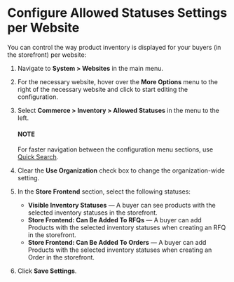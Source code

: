 <a id="allowed-statuses-website"></a>

# Configure Allowed Statuses Settings per Website

You can control the way product inventory is displayed for your buyers (in the storefront) per website:

1. Navigate to **System > Websites** in the main menu.
2. For the necessary website, hover over the <i class="fa fa-ellipsis-h fa-lg" aria-hidden="true"></i> **More Options** menu to the right of the necessary website and click <i class="fas fa-cog" aria-hidden="true"></i> to start editing the configuration.
3. Select **Commerce > Inventory > Allowed Statuses** in the menu to the left.

   #### NOTE
   For faster navigation between the configuration menu sections, use [Quick Search](../../../../configuration/quick-search.md#user-guide-system-configuration-quick-search).
4. Clear the **Use Organization** check box to change the organization-wide setting.
5. In the **Store Frontend** section, select the following statuses:
   * **Visible Inventory Statuses** — A buyer can see products with the selected inventory statuses in the storefront.
   * **Store Frontend: Can Be Added To RFQs** —  A buyer can add Products with the selected inventory statuses when creating an RFQ in the storefront.
   * **Store Frontend: Can Be Added To Orders** — A buyer can add Products with the selected inventory statuses when creating an Order in the storefront.
6. Click **Save Settings**.

<!-- fa-bars = fa-navicon -->
<!-- Ic Tiles is used as Set As Default in saved views, and as tiles in display layout options -->
<!-- IcPencil refers to Rename in Commerce and Inline Editing in CRM -->
<!-- Check mark in the square. -->
<!-- SortDesc is also used as drop-down arrow -->
